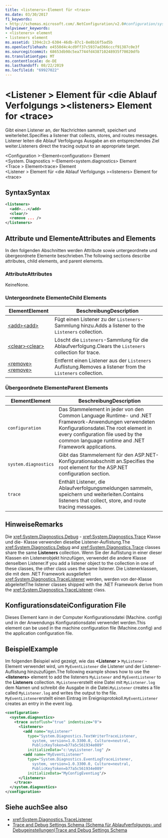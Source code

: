```yaml
---
title: <listeners>-Element für <trace>
ms.date: 03/30/2017
f1_keywords:
- http://schemas.microsoft.com/.NetConfiguration/v2.0#configuration/system.diagnostics/trace/listeners
helpviewer_keywords:
- <listeners> element
- listeners element
ms.assetid: 1394c2c3-6304-46db-87c1-8e8b16f5ad5b
ms.openlocfilehash: e4550d4c4cd9ff37c5937ad366cccf91387c0e3f
ms.sourcegitcommit: 68653db98c5ea7744fd438710248935f70020dfb
ms.translationtype: MT
ms.contentlocale: de-DE
ms.lasthandoff: 08/22/2019
ms.locfileid: "69927022"
---
```

# <a name="listeners-element-for-trace"></a><span data-ttu-id="7ed8c-102">\<Listener > Element für \<die Ablauf Verfolgungs ></span><span class="sxs-lookup"><span data-stu-id="7ed8c-102">\<listeners> Element for \<trace></span></span>
<span data-ttu-id="7ed8c-103">Gibt einen Listener an, der Nachrichten sammelt, speichert und weiterleitet.</span><span class="sxs-lookup"><span data-stu-id="7ed8c-103">Specifies a listener that collects, stores, and routes messages.</span></span> <span data-ttu-id="7ed8c-104">Listener leiten die Ablauf Verfolgungs Ausgabe an ein entsprechendes Ziel weiter.</span><span class="sxs-lookup"><span data-stu-id="7ed8c-104">Listeners direct the tracing output to an appropriate target.</span></span>  
  
 <span data-ttu-id="7ed8c-105">\<Configuration >-Element</span><span class="sxs-lookup"><span data-stu-id="7ed8c-105">\<configuration> Element</span></span>  
<span data-ttu-id="7ed8c-106">\<System. Diagnostics >-Element</span><span class="sxs-lookup"><span data-stu-id="7ed8c-106">\<system.diagnostics> Element</span></span>  
<span data-ttu-id="7ed8c-107">\<Trace > Element</span><span class="sxs-lookup"><span data-stu-id="7ed8c-107">\<trace> Element</span></span>  
<span data-ttu-id="7ed8c-108">\<Listener > Element für \<die Ablauf Verfolgungs ></span><span class="sxs-lookup"><span data-stu-id="7ed8c-108">\<listeners> Element for \<trace></span></span>  
  
## <a name="syntax"></a><span data-ttu-id="7ed8c-109">Syntax</span><span class="sxs-lookup"><span data-stu-id="7ed8c-109">Syntax</span></span>  
  
```xml  
<listeners>   
  <add>...</add>  
  <clear/>  
  <remove ... />  
</listeners>  
```  
  
## <a name="attributes-and-elements"></a><span data-ttu-id="7ed8c-110">Attribute und Elemente</span><span class="sxs-lookup"><span data-stu-id="7ed8c-110">Attributes and Elements</span></span>  
 <span data-ttu-id="7ed8c-111">In den folgenden Abschnitten werden Attribute sowie untergeordnete und übergeordnete Elemente beschrieben.</span><span class="sxs-lookup"><span data-stu-id="7ed8c-111">The following sections describe attributes, child elements, and parent elements.</span></span>  
  
### <a name="attributes"></a><span data-ttu-id="7ed8c-112">Attribute</span><span class="sxs-lookup"><span data-stu-id="7ed8c-112">Attributes</span></span>  
 <span data-ttu-id="7ed8c-113">Keine</span><span class="sxs-lookup"><span data-stu-id="7ed8c-113">None.</span></span>  
  
### <a name="child-elements"></a><span data-ttu-id="7ed8c-114">Untergeordnete Elemente</span><span class="sxs-lookup"><span data-stu-id="7ed8c-114">Child Elements</span></span>  
  
|<span data-ttu-id="7ed8c-115">Element</span><span class="sxs-lookup"><span data-stu-id="7ed8c-115">Element</span></span>|<span data-ttu-id="7ed8c-116">Beschreibung</span><span class="sxs-lookup"><span data-stu-id="7ed8c-116">Description</span></span>|  
|-------------|-----------------|  
|[<span data-ttu-id="7ed8c-117">\<add></span><span class="sxs-lookup"><span data-stu-id="7ed8c-117">\<add></span></span>](add-element-for-listeners-for-trace.md)|<span data-ttu-id="7ed8c-118">Fügt einen Listener zu der `Listeners`-Sammlung hinzu.</span><span class="sxs-lookup"><span data-stu-id="7ed8c-118">Adds a listener to the `Listeners` collection.</span></span>|  
|[<span data-ttu-id="7ed8c-119">\<clear></span><span class="sxs-lookup"><span data-stu-id="7ed8c-119">\<clear></span></span>](clear-element-for-listeners-for-trace.md)|<span data-ttu-id="7ed8c-120">Löscht die `Listeners`-Sammlung für die Ablaufverfolgung.</span><span class="sxs-lookup"><span data-stu-id="7ed8c-120">Clears the `Listeners` collection for trace.</span></span>|  
|[<span data-ttu-id="7ed8c-121">\<remove></span><span class="sxs-lookup"><span data-stu-id="7ed8c-121">\<remove></span></span>](remove-element-for-listeners-for-trace.md)|<span data-ttu-id="7ed8c-122">Entfernt einen Listener aus der `Listeners` Auflistung.</span><span class="sxs-lookup"><span data-stu-id="7ed8c-122">Removes a listener from the `Listeners` collection.</span></span>|  
  
### <a name="parent-elements"></a><span data-ttu-id="7ed8c-123">Übergeordnete Elemente</span><span class="sxs-lookup"><span data-stu-id="7ed8c-123">Parent Elements</span></span>  
  
|<span data-ttu-id="7ed8c-124">Element</span><span class="sxs-lookup"><span data-stu-id="7ed8c-124">Element</span></span>|<span data-ttu-id="7ed8c-125">Beschreibung</span><span class="sxs-lookup"><span data-stu-id="7ed8c-125">Description</span></span>|  
|-------------|-----------------|  
|`configuration`|<span data-ttu-id="7ed8c-126">Das Stammelement in jeder von den Common Language Runtime- und .NET Framework-Anwendungen verwendeten Konfigurationsdatei.</span><span class="sxs-lookup"><span data-stu-id="7ed8c-126">The root element in every configuration file used by the common language runtime and .NET Framework applications.</span></span>|  
|`system.diagnostics`|<span data-ttu-id="7ed8c-127">Gibt das Stammelement für den ASP.NET-Konfigurationsabschnitt an.</span><span class="sxs-lookup"><span data-stu-id="7ed8c-127">Specifies the root element for the ASP.NET configuration section.</span></span>|  
|`trace`|<span data-ttu-id="7ed8c-128">Enthält Listener, die Ablaufverfolgungsmeldungen sammeln, speichern und weiterleiten.</span><span class="sxs-lookup"><span data-stu-id="7ed8c-128">Contains listeners that collect, store, and route tracing messages.</span></span>|  
  
## <a name="remarks"></a><span data-ttu-id="7ed8c-129">Hinweise</span><span class="sxs-lookup"><span data-stu-id="7ed8c-129">Remarks</span></span>  
 <span data-ttu-id="7ed8c-130">Die <xref:System.Diagnostics.Debug> - <xref:System.Diagnostics.Trace> Klasse und die- Klasse verwenden dieselbe Listener-Auflistung.</span><span class="sxs-lookup"><span data-stu-id="7ed8c-130">The <xref:System.Diagnostics.Debug> and <xref:System.Diagnostics.Trace> classes share the same **Listeners** collection.</span></span> <span data-ttu-id="7ed8c-131">Wenn Sie der Auflistung in einer dieser Klassen ein Listenerobjekt hinzufügen, verwendet die andere Klasse denselben Listener.</span><span class="sxs-lookup"><span data-stu-id="7ed8c-131">If you add a listener object to the collection in one of these classes, the other class uses the same listener.</span></span> <span data-ttu-id="7ed8c-132">Die Listenerklassen, die mit dem .NET Framework ausgeliefert <xref:System.Diagnostics.TraceListener> werden, werden von der-Klasse abgeleitet</span><span class="sxs-lookup"><span data-stu-id="7ed8c-132">The listener classes shipped with the .NET Framework derive from the <xref:System.Diagnostics.TraceListener> class.</span></span>  
  
## <a name="configuration-file"></a><span data-ttu-id="7ed8c-133">Konfigurationsdatei</span><span class="sxs-lookup"><span data-stu-id="7ed8c-133">Configuration File</span></span>  
 <span data-ttu-id="7ed8c-134">Dieses Element kann in der Computer Konfigurationsdatei (Machine. config) und in der Anwendungs Konfigurationsdatei verwendet werden.</span><span class="sxs-lookup"><span data-stu-id="7ed8c-134">This element can be used in the machine configuration file (Machine.config) and the application configuration file.</span></span>  
  
## <a name="example"></a><span data-ttu-id="7ed8c-135">Beispiel</span><span class="sxs-lookup"><span data-stu-id="7ed8c-135">Example</span></span>  
 <span data-ttu-id="7ed8c-136">Im folgenden Beispiel wird gezeigt, wie das  **\<Listener >** `MyListener` -Element verwendet wird, um `MyEventListener` die Listener und der Listener-Auflistung hinzuzufügen.</span><span class="sxs-lookup"><span data-stu-id="7ed8c-136">The following example shows how to use the **\<listeners>** element to add the listeners `MyListener` and `MyEventListener` to the **Listeners** collection.</span></span> <span data-ttu-id="7ed8c-137">`MyListener`erstellt eine Datei mit `MyListener.log` dem Namen und schreibt die Ausgabe in die Datei.</span><span class="sxs-lookup"><span data-stu-id="7ed8c-137">`MyListener` creates a file called `MyListener.log` and writes the output to the file.</span></span> <span data-ttu-id="7ed8c-138">`MyEventListener`erstellt einen Eintrag im Ereignisprotokoll.</span><span class="sxs-lookup"><span data-stu-id="7ed8c-138">`MyEventListener` creates an entry in the event log.</span></span>  
  
```xml  
<configuration>  
  <system.diagnostics>  
    <trace autoflush="true" indentsize="0">  
      <listeners>  
        <add name="myListener"   
          type="System.Diagnostics.TextWriterTraceListener,   
            system, version=1.0.3300.0, Culture=neutral,   
            PublicKeyToken=b77a5c561934e089"   
          initializeData="c:\myListener.log" />  
        <add name="MyEventListener"  
          type="System.Diagnostics.EventLogTraceListener,   
            system, version=1.0.3300.0, Culture=neutral,   
            PublicKeyToken=b77a5c561934e089"  
          initializeData="MyConfigEventLog"/>  
      </listeners>  
    </trace>  
  </system.diagnostics>  
</configuration>  
```  
  
## <a name="see-also"></a><span data-ttu-id="7ed8c-139">Siehe auch</span><span class="sxs-lookup"><span data-stu-id="7ed8c-139">See also</span></span>

- <xref:System.Diagnostics.TraceListener>
- [<span data-ttu-id="7ed8c-140">Trace and Debug Settings Schema (Schema für Ablaufverfolgungs- und Debugeinstellungen)</span><span class="sxs-lookup"><span data-stu-id="7ed8c-140">Trace and Debug Settings Schema</span></span>](index.md)
